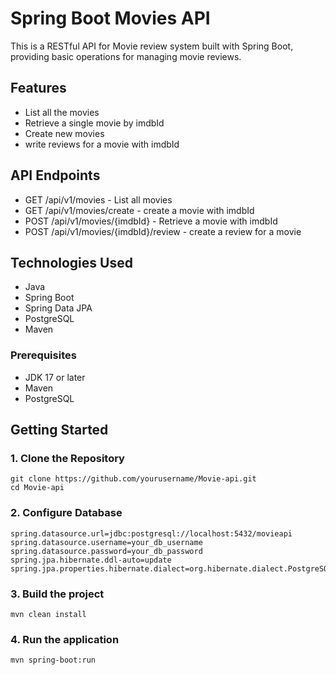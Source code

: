# Spring Boot Movies API

This is a RESTful API for Movie review system built with Spring Boot, providing basic operations for managing movie reviews.

## Features

- List all the movies 
- Retrieve a single movie by imdbId
- Create new movies
- write reviews for a movie with imdbId

## API Endpoints

- GET /api/v1/movies - List all movies
- GET /api/v1/movies/create - create a movie with imdbId
- POST /api/v1/movies/{imdbId} - Retrieve a movie with imdbId
- POST /api/v1/movies/{imdbId}/review - create a review for a movie

## Technologies Used

- Java
- Spring Boot
- Spring Data JPA
- PostgreSQL
- Maven

### Prerequisites

- JDK 17 or later
- Maven
- PostgreSQL

## Getting Started

  ### 1. Clone the Repository
    git clone https://github.com/yourusername/Movie-api.git
    cd Movie-api

  ### 2. Configure Database
    spring.datasource.url=jdbc:postgresql://localhost:5432/movieapi
    spring.datasource.username=your_db_username
    spring.datasource.password=your_db_password
    spring.jpa.hibernate.ddl-auto=update
    spring.jpa.properties.hibernate.dialect=org.hibernate.dialect.PostgreSQLDialect
  ### 3. Build the project
    mvn clean install

  ### 4. Run the application
    mvn spring-boot:run
